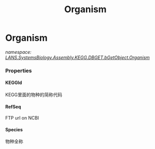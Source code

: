 ﻿---
title: Organism
---

# Organism
_namespace: [LANS.SystemsBiology.Assembly.KEGG.DBGET.bGetObject.Organism](N-LANS.SystemsBiology.Assembly.KEGG.DBGET.bGetObject.Organism.html)_






### Properties

#### KEGGId
KEGG里面的物种的简称代码
#### RefSeq
FTP url on NCBI
#### Species
物种全称
